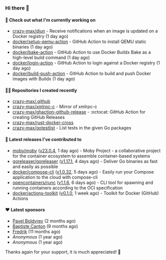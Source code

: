 ### Hi there 👋

#### 👷 Check out what I'm currently working on

- [crazy-max/diun](https://github.com/crazy-max/diun) - Receive notifications when an image is updated on a Docker registry (1 day ago)
- [docker/setup-qemu-action](https://github.com/docker/setup-qemu-action) - GitHub Action to install QEMU static binaries (1 day ago)
- [docker/bake-action](https://github.com/docker/bake-action) - GitHub Action to use Docker Buildx Bake as a high-level build command (1 day ago)
- [docker/login-action](https://github.com/docker/login-action) - GitHub Action to login against a Docker registry (1 day ago)
- [docker/build-push-action](https://github.com/docker/build-push-action) - GitHub Action to build and push Docker images with Buildx (1 day ago)

#### 👨‍💻 Repositories I created recently

- [crazy-max/.github](https://github.com/crazy-max/.github)
- [crazy-max/xmlrpc-c](https://github.com/crazy-max/xmlrpc-c) - Mirror of xmlrpc-c
- [crazy-max/ghaction-github-release](https://github.com/crazy-max/ghaction-github-release) - :octocat: GitHub Action for creating GitHub Releases
- [crazy-max/rust-docker-cross](https://github.com/crazy-max/rust-docker-cross)
- [crazy-max/gotestlist](https://github.com/crazy-max/gotestlist) - List tests in the given Go packages

#### 🚀 Latest releases I've contributed to

- [moby/moby](https://github.com/moby/moby) ([v23.0.4](https://github.com/moby/moby/releases/tag/v23.0.4), 1 day ago) - Moby Project - a collaborative project for the container ecosystem to assemble container-based systems
- [goreleaser/goreleaser](https://github.com/goreleaser/goreleaser) ([v1.17.1](https://github.com/goreleaser/goreleaser/releases/tag/v1.17.1), 4 days ago) - Deliver Go binaries as fast and easily as possible
- [docker/compose-cli](https://github.com/docker/compose-cli) ([v1.0.32](https://github.com/docker/compose-cli/releases/tag/v1.0.32), 5 days ago) - Easily run your Compose application to the cloud with compose-cli
- [opencontainers/runc](https://github.com/opencontainers/runc) ([v1.1.6](https://github.com/opencontainers/runc/releases/tag/v1.1.6), 6 days ago) - CLI tool for spawning and running containers according to the OCI specification
- [docker/actions-toolkit](https://github.com/docker/actions-toolkit) ([v0.1.0](https://github.com/docker/actions-toolkit/releases/tag/v0.1.0), 1 week ago) - Toolkit for Docker (GitHub) Actions

#### ❤️ Latest sponsors
- [Pavel Boldyrev](https://github.com/bpg) (2 months ago)
- [Baptiste Canton](https://github.com/batmac) (9 months ago)
- [Fredrik](https://github.com/fredrikscode) (11 months ago)
- _Anonymous_ (1 year ago)
- _Anonymous_ (1 year ago)

Thanks again for your support, it is much appreciated! 🙏
